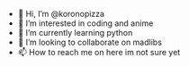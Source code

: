 - 👋 Hi, I’m @koronopizza
- 👀 I’m interested in coding and anime
- 🌱 I’m currently learning python
- 💞️ I’m looking to collaborate on madlibs
- 📫 How to reach me on here im not sure yet 

<!---
koronopizza/koronopizza is a ✨ special ✨ repository because its `README.md` (this file) appears on your GitHub profile.
You can click the Preview link to take a look at your changes.
--->
